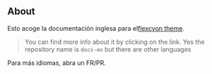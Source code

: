 ## About
Esto acoge la documentación inglesa para el[flexcyon theme](https://github.com/bladeacer/flexcyon).
> You can find more info about it by clicking on the link.
> Yes the repository name is `docs-en` but there are other languages

Para más idiomas, abra un FR/PR.